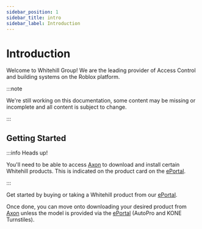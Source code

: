 ```yaml
---
sidebar_position: 1
sidebar_title: intro
sidebar_label: Introduction
---
```


# Introduction

Welcome to Whitehill Group! We are the leading provider of Access Control and building systems on the Roblox platform.

:::note

We're still working on this documentation, some content may be missing or incomplete and all content is subject to change.

:::

## Getting Started

:::info Heads up!

You'll need to be able to access [Axon](https://axon.whitehill.club) to download and install certain Whitehill products. This is indicated on the product card on the [ePortal](https://www.roblox.com/games/13188104119/Whitehill-ePortal).

:::

Get started by buying or taking a Whitehill product from our [ePortal](https://www.roblox.com/games/13188104119/Whitehill-ePortal).

Once done, you can move onto downloading your desired product from [Axon](https://axon.whitehill.club) unless the model is provided via the [ePortal](https://www.roblox.com/games/13188104119/Whitehill-ePortal) (AutoPro and KONE Turnstiles).
